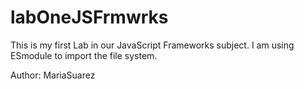 # labOneJSFrmwrks
This is my first Lab in our JavaScript Frameworks subject. 
I am using ESmodule to import the file system.


Author:
MariaSuarez

